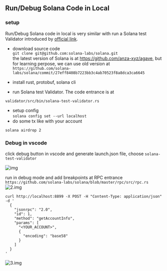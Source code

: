 ## Run/Debug Solana Code in Local
### setup
Run/Debug Solana code in local is very similar with run a Solana test Validator introduced by [official link](https://solana.com/developers/guides/getstarted/local-rust-hello-world#run-your-localhost-validator).

* download source code  
```git clone git@github.com:solana-labs/solana.git```  
the latest version of Solana is at https://github.com/anza-xyz/agave, but for learning perpose, we can use old version at `https://github.com/solana-labs/solana/commit/27eff8408b7223bb3c4ab70523f8a8dca3ca6645`
* install rust, protobuf, solana cli   

* run Solana test Validator. The code entrance is at

```validator/src/bin/solana-test-validator.rs```  


* setup config  
```solana config set --url localhost```
* do some tx like with your account
```
solana airdrop 2
``` 

### Debug in vscode
click debug button in vscode and generate launch.json file, choose `solana-test-validator`

![img](./images/1.png)

run in debug mode and add breakpoints at RPC entrance
`https://github.com/solana-labs/solana/blob/master/rpc/src/rpc.rs
`
![2.img](./images/2.png)

```
curl http://localhost:8899 -X POST -H "Content-Type: application/json" -d '
  {
    "jsonrpc": "2.0",
    "id": 1,
    "method": "getAccountInfo",
    "params": [
      "<YOUR_ACCOUNT>",
      {
        "encoding": "base58"
      }
    ]
  }
'
```
![3.img](./images/3.png)
